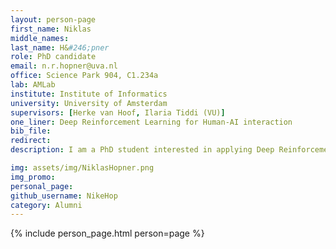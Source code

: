 ```yaml
---
layout: person-page
first_name: Niklas
middle_names: 
last_name: H&#246;pner
role: PhD candidate
email: n.r.hopner@uva.nl
office: Science Park 904, C1.234a 
lab: AMLab
institute: Institute of Informatics
university: University of Amsterdam
supervisors: [Herke van Hoof, Ilaria Tiddi (VU)]
one_liner: Deep Reinforcement Learning for Human-AI interaction
bib_file: 
redirect: 
description: I am a PhD student interested in applying Deep Reinforcement Learning to Human-AI interaction scenarios supervised by [Herke van Hoof](https://staff.fnwi.uva.nl/h.c.vanhoof/homepage/) and [Ilaria Tiddi](https://kmitd.github.io/ilaria/).

img: assets/img/NiklasHopner.png
img_promo: 
personal_page: 
github_username: NikeHop
category: Alumni
---
```


{% include person_page.html person=page %}